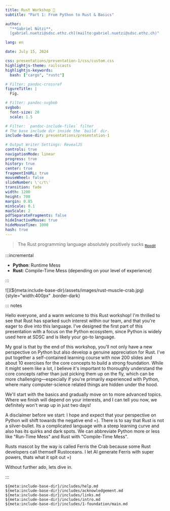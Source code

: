 ```yaml
---
title: Rust Workshop 🦀
subtitle: "Part 1: From Python to Rust & Basics"

author:
  "**Gabriel Nützi**,
  [gabriel.nuetzi@sdsc.ethz.ch](mailto:gabriel.nuetzi@sdsc.ethz.ch)"

lang: en

date: July 15, 2024

css: presentations/presentation-1/css/custom.css
highlightjs-theme: railscasts
highlightjs-keywords:
  bash: ["cargo", "rustc"]

# Filter: pandoc-crossref
figureTitle: |
  Fig.

# Filter: pandoc-svgbob
svgbob:
  font-size: 20
  scale: 1.5

# Filter: `pandoc-include-files` filter
# The base include dir inside the `build` dir.
include-base-dir: presentations/presentation-1

# Output Writer Settings: RevealJS
controls: true
navigationMode: linear
progress: true
history: true
center: true
fragmentInURL: true
mouseWheel: false
slideNumber: \'c/t\'
transition: fade
width: 1200
height: 700
margin: 0.05
minScale: 0.1
maxScale: 2
pdfSeparateFragments: false
hideInactiveMouse: true
hideMouseTime: 1000
hash: true
---
```


<!-- markdownlint-disable-file MD034 MD033 MD001 MD024 MD026 -->

> The Rust programming language absolutely positively sucks
> <sub>[Reedit](https://www.reddit.com/r/rust/comments/12b7p2p/the_rust_programming_language_absolutely)</sub>

:::incremental

- **Python**: Runtime Mess
- **Rust**: Compile-Time Mess (depending on your level of experience)

:::

<p class="center-content">
![](${meta:include-base-dir}/assets/images/rust-muscle-crab.jpg){style="width:400px"
.border-dark}
</p>

::: notes

Hello everyone, and a warm welcome to this Rust workshop! I'm thrilled to see
that Rust has sparked such interest within our team, and that you're eager to
dive into this language. I’ve designed the first part of this presentation with
a focus on the Python ecosystem, since Python is widely used here at SDSC and is
likely your go-to language.

My goal is that by the end of this workshop, you'll not only have a new
perspective on Python but also develop a genuine appreciation for Rust. I've put
together a self-contained learning course with now 200 slides and about 10
exercises for the core concepts to build a strong foundation. While it might
seem like a lot, I believe it's important to thoroughly understand the core
concepts rather than just picking them up on the fly, which can be more
challenging—especially if you're primarily experienced with Python, where many
computer-science related things are hidden under the hood.

We'll start with the basics and gradually move on to more advanced topics. Where
we finish will depend on your interests, and I can tell you now, we definitely
won't wrap up in just two days!

A disclaimer before we start: I hope and expect that your perspective on Python
will shift towards the negative end =). There is to say that Rust is not a
silver-bullet. Its a complicated language with a steep learning curve and also
has its quirks and dark spots. We can abbreviate Python more or less like
"Run-Time Mess" and Rust with "Compile-Time Mess".

Rusts mascot by the way is called Ferris the Crab because some Rust developers
call themself Rustoceans. I let AI generate Ferris with super powers, thats what
it spit out =)

Without further ado, lets dive in.

:::

```{.include}
${meta:include-base-dir}/includes/help.md
${meta:include-base-dir}/includes/acknowledgement.md
${meta:include-base-dir}/includes/links.md
${meta:include-base-dir}/includes/intro.md
${meta:include-base-dir}/includes/1-foundation/main.md
```
